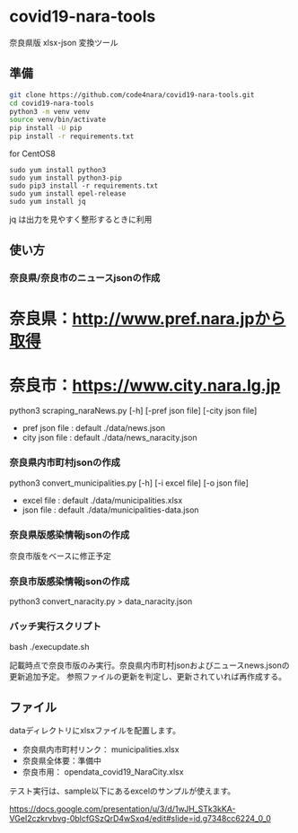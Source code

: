 # covid19-nara-tools

奈良県版 xlsx-json 変換ツール

## 準備

```bash
git clone https://github.com/code4nara/covid19-nara-tools.git
cd covid19-nara-tools
python3 -m venv venv
source venv/bin/activate
pip install -U pip
pip install -r requirements.txt
```

for CentOS8
```
sudo yum install python3
sudo yum install python3-pip
sudo pip3 install -r requirements.txt
sudo yum install epel-release
sudo yum install jq
```

jq は出力を見やすく整形するときに利用

## 使い方

### 奈良県/奈良市のニュースjsonの作成
# 奈良県：http://www.pref.nara.jpから取得
# 奈良市：https://www.city.nara.lg.jp

python3 scraping_naraNews.py [-h] [-pref json file] [-city json file]<br>
- pref json file : default ./data/news.json
- city json file : default ./data/news_naracity.json

### 奈良県内市町村jsonの作成

python3 convert_municipalities.py [-h] [-i excel file] [-o json file]<br>
- excel file : default ./data/municipalities.xlsx<br>
- json file : default ./data/municipalities-data.json

### 奈良県版感染情報jsonの作成

奈良市版をベースに修正予定

### 奈良市版感染情報jsonの作成

python3 convert_naracity.py  > data_naracity.json

### バッチ実行スクリプト

bash ./execupdate.sh

記載時点で奈良市版のみ実行。奈良県内市町村jsonおよびニュースnews.jsonの更新追加予定。
参照ファイルの更新を判定し、更新されていれば再作成する。

## ファイル

dataディレクトリにxlsxファイルを配置します。

- 奈良県内市町村リンク： municipalities.xlsx
- 奈良県全体要：準備中
- 奈良市用： opendata_covid19_NaraCity.xlsx

テスト実行は、sample以下にあるexcelのサンプルが使えます。

https://docs.google.com/presentation/u/3/d/1wJH_STk3kKA-VGeI2czkrvbvg-0blcfGSzQrD4wSxq4/edit#slide=id.g7348cc6224_0_0